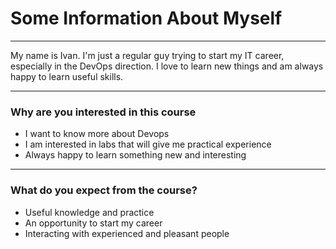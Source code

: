 # Some Information About Myself
____
My name is Ivan. I'm just a regular guy trying to start my IT career, especially in the DevOps direction. I love to learn new things and am always happy to learn useful skills. 
____
### Why are you interested in this course 
- I want to know more about Devops 
- I am interested in labs that will give me practical experience 
- Always happy to learn something new and interesting 
____
### What do you expect from the course? 
- Useful knowledge and practice 
- An opportunity to start my career
- Interacting with experienced and pleasant people 